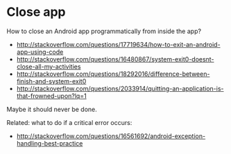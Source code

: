 # Close app

How to close an Android app programmatically from inside the app?

- <http://stackoverflow.com/questions/17719634/how-to-exit-an-android-app-using-code>
- <http://stackoverflow.com/questions/16480867/system-exit0-doesnt-close-all-my-activities>
- <http://stackoverflow.com/questions/18292016/difference-between-finish-and-system-exit0>
- <http://stackoverflow.com/questions/2033914/quitting-an-application-is-that-frowned-upon?lq=1>

Maybe it should never be done.

Related: what to do if a critical error occurs:

- <http://stackoverflow.com/questions/16561692/android-exception-handling-best-practice>
